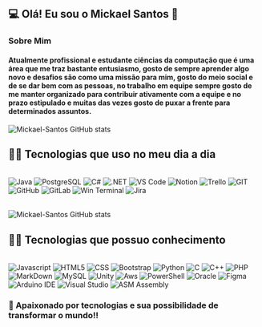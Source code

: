 
## 💻 Olá! Eu sou o Mickael Santos 👋

### Sobre Mim

#### Atualmente profissional e estudante ciências da computação que é uma área que me traz bastante entusiasmo, gosto de sempre aprender algo novo e desafios são como uma missão para mim, gosto do meio social e de se dar bem com as pessoas, no trabalho em equipe sempre gosto de me manter organizado para contribuir ativamente com a equipe e no prazo estipulado e muitas das vezes gosto de puxar a frente para determinados assuntos.

![Mickael-Santos GitHub stats](https://github-readme-stats.vercel.app/api?username=Mickael-Santos&theme=midnight-purple)

## 👨‍💻 Tecnologias que uso no meu dia a dia

<div style="display: inline_block"><br/>
    <img alt="Java" src="https://img.shields.io/badge/Java-ED8B00?style=for-the-badge&logo=openjdk&logoColor=white" />
    <img alt="PostgreSQL" src="https://img.shields.io/badge/PostgreSQL-316192?style=for-the-badge&logo=postgresql&logoColor=white" />
    <img alt="C#" src="https://img.shields.io/badge/C%23-239120?style=for-the-badge&logo=c-sharp&logoColor=white" />
    <img alt=".NET" src="https://img.shields.io/badge/.NET-5C2D91?style=for-the-badge&logo=.net&logoColor=white" />
    <img alt="VS Code" src="https://img.shields.io/badge/Visual_Studio_Code-0078D4?style=for-the-badge&logo=visual%20studio%20code&logoColor=white" />
    <img alt="Notion" src="https://img.shields.io/badge/Notion-000000?style=for-the-badge&logo=notion&logoColor=white" />
    <img alt="Trello" src="https://img.shields.io/badge/Trello-0052CC?style=for-the-badge&logo=trello&logoColor=white" />
    <img alt="GIT" src="https://img.shields.io/badge/GIT-E44C30?style=for-the-badge&logo=git&logoColor=white" />
    <img alt="GitHub" src="https://img.shields.io/badge/GitHub-100000?style=for-the-badge&logo=github&logoColor=white" />
    <img alt="GitLab" src="https://img.shields.io/badge/GitLab-330F63?style=for-the-badge&logo=gitlab&logoColor=white" />
    <img alt="Win Terminal" src="https://img.shields.io/badge/windows%20terminal-4D4D4D?style=for-the-badge&logo=windows%20terminal&logoColor=white" />
    <img alt="Jira" src="https://img.shields.io/badge/Jira-0052CC?style=for-the-badge&logo=Jira&logoColor=white" />
</div>

<div style="display: inline_block"><br/>

![Mickael-Santos GitHub stats](https://github-readme-stats.vercel.app/api/top-langs/?username=Mickael-Santos&theme=midnight-purple)

</div>


## 👨‍💻 Tecnologias que possuo conhecimento

<div style="display: inline_block"><br/>
    <img alt="Javascript" src="https://img.shields.io/badge/JavaScript-F7DF1E?style=for-the-badge&logo=javascript&logoColor=black" />
    <img alt="HTML5" src="https://img.shields.io/badge/HTML5-E34F26?style=for-the-badge&logo=html5&logoColor=white" />
    <img alt="CSS" src="https://img.shields.io/badge/CSS3-1572B6?style=for-the-badge&logo=css3&logoColor=white" />
    <img alt="Bootstrap" src="https://img.shields.io/badge/Bootstrap-563D7C?style=for-the-badge&logo=bootstrap&logoColor=white" />
    <img alt="Python" src="https://img.shields.io/badge/Python-14354C?style=for-the-badge&logo=python&logoColor=white" />
    <img alt="C" src="https://img.shields.io/badge/C-00599C?style=for-the-badge&logo=c&logoColor=white" />
    <img alt="C++" src="https://img.shields.io/badge/C%2B%2B-00599C?style=for-the-badge&logo=c%2B%2B&logoColor=white" />
    <img alt="PHP" src="https://img.shields.io/badge/PHP-777BB4?style=for-the-badge&logo=php&logoColor=white" />
    <img alt="MarkDown" src="https://img.shields.io/badge/Markdown-000000?style=for-the-badge&logo=markdown&logoColor=white" />
    <img alt="MySQL" src="https://img.shields.io/badge/MySQL-00000F?style=for-the-badge&logo=mysql&logoColor=white" />
    <img alt="Unity" src="https://img.shields.io/badge/Unity-100000?style=for-the-badge&logo=unity&logoColor=white" />
    <img alt="Aws" src="https://img.shields.io/badge/Amazon_AWS-232F3E?style=for-the-badge&logo=amazon-aws&logoColor=white"/>
    <img alt="PowerShell" src="https://img.shields.io/badge/Powershell-2CA5E0?style=for-the-badge&logo=powershell&logoColor=white" />
    <img alt="Oracle" src="https://img.shields.io/badge/Oracle-F80000?style=for-the-badge&logo=oracle&logoColor=black" />
    <img alt="Figma" src="https://img.shields.io/badge/Figma-F24E1E?style=for-the-badge&logo=figma&logoColor=white" />
    <img alt="Arduino IDE" src="https://img.shields.io/badge/Arduino_IDE-00979D?style=for-the-badge&logo=arduino&logoColor=white" />
    <img alt="Visual Studio" src="https://img.shields.io/badge/Visual_Studio-5C2D91?style=for-the-badge&logo=visual%20studio&logoColor=white" />
    <img alt="ASM Assembly" src="https://img.shields.io/badge/_-ASM-6E4C13.svg?style=for-the-badge" />

</div>

### 👾 Apaixonado por tecnologias e sua possibilidade de transformar o mundo!!
